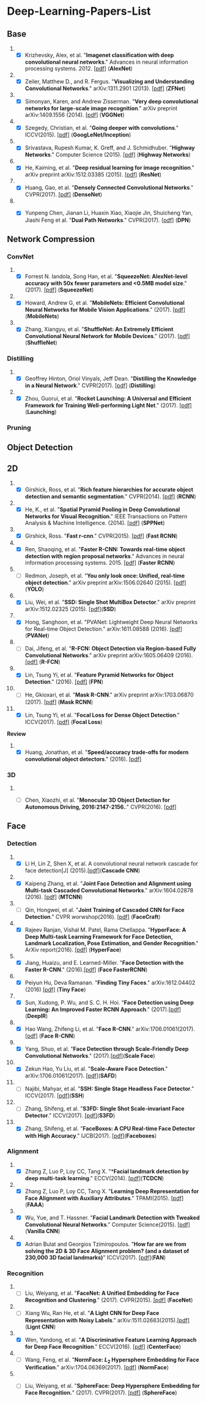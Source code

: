 # Deep-Learning-Papers-List

## Base
1. - [x] Krizhevsky, Alex, et al. "**Imagenet classification with deep convolutional neural networks**." Advances in neural information processing systems. 2012. [[pdf]](http://papers.nips.cc/paper/4824-imagenet-classification-with-deep-convolutional-neural-networks) (**AlexNet**) 

1. - [x] Zeiler, Matthew D., and R. Fergus. "**Visualizing and Understanding Convolutional Networks**." 	arXiv:1311.2901 (2013). [[pdf]](https://arxiv.org/abs/1311.2901) (**ZFNet**) 

1. - [x] Simonyan, Karen, and Andrew Zisserman. "**Very deep convolutional networks for large-scale image recognition**." arXiv preprint arXiv:1409.1556 (2014). [[pdf]](https://arxiv.org/pdf/1409.1556) (**VGGNet**)

1. - [x] Szegedy, Christian, et al. "**Going deeper with convolutions**." ICCV(2015). [[pdf]](https://arxiv.org/abs/1409.4842) (**GoogLeNet/Inception**) 

1. - [x] Srivastava, Rupesh Kumar, K. Greff, and J. Schmidhuber. "**Highway Networks**." Computer Science (2015). [[pdf]](https://arxiv.org/abs/1505.00387) (**Highway Networks**) 

1. - [x] He, Kaiming, et al. "**Deep residual learning for image recognition**." arXiv preprint arXiv:1512.03385 (2015). [[pdf]](https://arxiv.org/pdf/1512.03385) (**ResNet**)

1. - [x] Huang, Gao, et al. "**Densely Connected Convolutional Networks**." CVPR(2017). [[pdf]](https://arxiv.org/pdf/1608.06993) (**DenseNet**)

1. - [x] Yunpeng Chen, Jianan Li, Huaxin Xiao, Xiaojie Jin, Shuicheng Yan, Jiashi Feng et al. "**Dual Path Networks**." CVPR(2017). [[pdf]](https://arxiv.org/abs/1707.01629) (**DPN**)


## Network Compression
### ConvNet
1. - [x] Forrest N. Iandola, Song Han, et al. "**SqueezeNet: AlexNet-level accuracy with 50x fewer parameters and <0.5MB model size**." (2017). [[pdf]](https://arxiv.org/abs/1602.07360) (**SqueezeNet**)

1. - [x] Howard, Andrew G, et al. "**MobileNets: Efficient Convolutional Neural Networks for Mobile Vision Applications**." (2017). [[pdf]](https://arxiv.org/abs/1704.04861) (**MobileNets**)

1. - [x] Zhang, Xiangyu, et al. "**ShuffleNet: An Extremely Efficient Convolutional Neural Network for Mobile Devices**." (2017). [[pdf]](https://arxiv.org/abs/1707.01083) (**ShuffleNet**)

### Distilling
1. - [X] Geoffrey Hinton, Oriol Vinyals, Jeff Dean. "**Distilling the Knowledge in a Neural Network**." CVPR(2017). [[pdf]](https://arxiv.org/abs/1503.02531) (**Distilling**)

1. - [x] Zhou, Guorui, et al. "**Rocket Launching: A Universal and Efficient Framework for Training Well-performing Light Net**." (2017). [[pdf]](Csc.kth.se/~vahidk/face_ert.html) (**Launching**)

### Pruning



## Object Detection
## 2D
1. - [x] Girshick, Ross, et al. "**Rich feature hierarchies for accurate object detection and semantic segmentation**." CVPR(2014). [[pdf]](http://www.cv-foundation.org/openaccess/content_cvpr_2014/papers/Girshick_Rich_Feature_Hierarchies_2014_CVPR_paper) (**RCNN**) 

1. - [x] He, K., et al. "**Spatial Pyramid Pooling in Deep Convolutional Networks for Visual Recognition**." IEEE Transactions on Pattern Analysis & Machine Intelligence. (2014). [[pdf]](https://arxiv.org/abs/1406.4729) (**SPPNet**) 

1. - [x] Girshick, Ross. "**Fast r-cnn**." CVPR(2015). [[pdf]](https://pdfs.semanticscholar.org/8f67/64a59f0d17081f2a2a9d06f4ed1cdea1a0ad) (**Fast RCNN**) 

1. - [x] Ren, Shaoqing, et al. "**Faster R-CNN: Towards real-time object detection with region proposal networks**." Advances in neural information processing systems. 2015. [[pdf]](https://arxiv.org/pdf/1506.01497.pdf) (**Faster RCNN**)

1. - [ ] Redmon, Joseph, et al. "**You only look once: Unified, real-time object detection**." arXiv preprint arXiv:1506.02640 (2015). [[pdf]](http://homes.cs.washington.edu/~ali/papers/YOLO) (**YOLO**)

1. - [x] Liu, Wei, et al. "**SSD: Single Shot MultiBox Detector**." arXiv preprint arXiv:1512.02325 (2015). [[pdf]](http://arxiv.org/pdf/1512.02325)(**SSD**)

1. - [x] Hong, Sanghoon, et al. "PVANet: Lightweight Deep Neural Networks for Real-time Object Detection." arXiv:1611.08588 (2016). [[pdf]](https://arxiv.org/abs/1611.08588)(**PVANet**)

1. - [ ] Dai, Jifeng, et al. "**R-FCN: Object Detection via Region-based Fully Convolutional Networks**." arXiv preprint arXiv:1605.06409 (2016). [[pdf]](https://arxiv.org/abs/1605.06409) (**R-FCN**)

1. - [x] Lin, Tsung Yi, et al. "**Feature Pyramid Networks for Object Detection**." (2016). [[pdf]](https://arxiv.org/abs/1612.03144) (**FPN**)

1. - [ ] He, Gkioxari, et al. "**Mask R-CNN**." arXiv preprint arXiv:1703.06870 (2017). [[pdf]](https://arxiv.org/abs/1703.06870) (**Mask RCNN**)

1. - [x] Lin, Tsung Yi, et al. "**Focal Loss for Dense Object Detection**." ICCV(2017). [[pdf]](https://arxiv.org/abs/1708.02002) (**Focal Loss**)

**Review**

1. - [x] Huang, Jonathan, et al. "**Speed/accuracy trade-offs for modern convolutional object detectors**." (2016). [[pdf]](https://arxiv.org/abs/1611.10012) 

### 3D 
1. - [ ] Chen, Xiaozhi, et al. "**Monocular 3D Object Detection for Autonomous Driving, 2016:2147-2156.**." CVPR(2016). [[pdf]](https://www.cv-foundation.org/openaccess/content_cvpr_2016/papers/Chen_Monocular_3D_Object_CVPR_2016_paper.pdf) 


## Face 
### Detection 
1. - [x] Li H, Lin Z, Shen X, et al. A convolutional neural network cascade for face detection[J] (2015).[[pdf]](https://arxiv.org/abs/1508.01292)(**Cascade CNN**)

1. - [x] Kaipeng Zhang, et al. "**Joint Face Detection and Alignment using Multi-task Cascaded Convolutional Networks**." 	arXiv:1604.02878 (2016). [[pdf]](https://arxiv.org/ftp/arxiv/papers/1604/1604.02878) (**MTCNN**)

1. - [ ] Qin, Hongwei, et al. "**Joint Training of Cascaded CNN for Face Detection**." CVPR worwshop(2016). [[pdf]](https://arxiv.org/ftp/arxiv/papers/1604/1604.02878) (**FaceCraft**)

1. - [x] Rajeev Ranjan, Vishal M. Patel, Rama Chellappa. "**HyperFace: A Deep Multi-task Learning Framework for Face Detection, Landmark Localization, Pose Estimation, and Gender Recognition**." ArXiv report(2016). [[pdf]](https://arxiv.org/abs/1603.01249) (**HyperFace**) 

1. - [x] Jiang, Huaizu, and E. Learned-Miller. "**Face Detection with the Faster R-CNN**." (2016).[[pdf]](https://arxiv.org/abs/1606.03473) (**Face FasterRCNN**)

1. - [x] Peiyun Hu, Deva Ramanan. "**Finding Tiny Faces**." arXiv:1612.04402 (2016) [[pdf]](https://arxiv.org/pdf/1612.04402) (**Tiny Face**)

1. - [x] Sun, Xudong, P. Wu, and S. C. H. Hoi. "**Face Detection using Deep Learning: An Improved Faster RCNN Approach**." (2017).[[pdf]](https://arxiv.org/abs/1701.08289) (**DeepIR**)

1. - [x] Hao Wang, Zhifeng Li, et al. "**Face R-CNN**."	arXiv:1706.01061(2017). [[pdf]](https://arxiv.org/abs/1706.01061)
(**Face R-CNN**)

1. - [x] Yang, Shuo, et al. "**Face Detection through Scale-Friendly Deep Convolutional Networks**." (2017).[[pdf]](https://arxiv.org/abs/1706.02863)(**Scale Face**)

1. - [x] Zekun Hao, Yu Liu, et al. "**Scale-Aware Face Detection**." arXiv:1706.01061(2017). [[pdf]](https://arxiv.org/pdf/1706.09876)(**SAFD**)

1. - [ ] Najibi, Mahyar, et al. "**SSH: Single Stage Headless Face Detector**." ICCV(2017). [[pdf]](https://arxiv.org/abs/1708.05234)(**SSH**)

1. - [ ] Zhang, Shifeng, et al. "**S3FD: Single Shot Scale-invariant Face Detector**." ICCV(2017). [[pdf]](https://arxiv.org/abs/1708.05237)(**S3FD**)

1. - [x] Zhang, Shifeng, et al. "**FaceBoxes: A CPU Real-time Face Detector with High Accuracy**."  IJCB(2017). [[pdf]](https://arxiv.org/abs/1708.05234)(**Faceboxes**)

### Alignment
1. - [x] Zhang Z, Luo P, Loy CC, Tang X. "***Facial landmark detection by deep multi-task learning**." ECCV(2014). [[pdf]](http://mmlab.ie.cuhk.edu.hk/projects/TCDCN.html)(**TCDCN**)

1. - [x] Zhang Z, Luo P, Loy CC, Tang X. "**Learning Deep Representation for Face Alignment with Auxiliary Attributes**." TPAMI(2015). [[pdf]](https://arxiv.org/abs/1408.3967)(**FAAA**)

1. - [x] Wu, Yue, and T. Hassner. "**Facial Landmark Detection with Tweaked Convolutional Neural Networks**." Computer Science(2015). [[pdf]](https://arxiv.org/abs/1511.04031)(**Vanilla CNN**)

1. - [x] Adrian Bulat and Georgios Tzimiropoulos. "**How far are we from solving the 2D & 3D Face Alignment problem? (and a dataset of 230,000 3D facial landmarks)**" ICCV(2017). [[pdf]](https://arxiv.org/abs/1703.07332)(**FAN**)

### Recognition
1. - [ ] Liu, Weiyang, et al. "**FaceNet: A Unified Embedding for Face Recognition and Clustering**." (2017). CVPR(2015). [[pdf]](https://arxiv.org/abs/1503.03832) (**FaceNet**)

1. - [ ] Xiang Wu, Ran He, et al. "**A Light CNN for Deep Face Representation with Noisy Labels**." arXiv:1511.02683(2015).[[pdf]](https://arxiv.org/abs/1511.02683v3) (**Lignt CNN**)

1. - [x] Wen, Yandong, et al. "**A Discriminative Feature Learning Approach for Deep Face Recognition**." ECCV(2016). [[pdf]](http://www.eccv2016.org/files/posters/P-3B-20.pdf) (**CenterFace**)

1. - [ ] Wang, Feng, et al. "**NormFace: $L_2$ Hypersphere Embedding for Face Verification**." arXiv:1704.06369(2017). [[pdf]](https://arxiv.org/abs/1704.06369) (**NormFace**)

1. - [ ] Liu, Weiyang, et al. "**SphereFace: Deep Hypersphere Embedding for Face Recognition.**" (2017). CVPR(2017). [[pdf]](https://arxiv.org/abs/1704.08063) (**SphereFace**)

